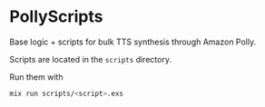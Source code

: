 # PollyScripts

Base logic + scripts for bulk TTS synthesis through Amazon Polly.

Scripts are located in the `scripts` directory.

Run them with
```sh
mix run scripts/<script>.exs
```
